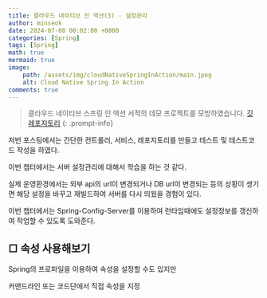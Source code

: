 ```yaml
---
title: 클라우드 네이티브 인 액션(3) - 설정관리
author: minseok
date: 2024-07-08 00:02:00 +0800
categories: [Spring]
tags: [Spring]
math: true
mermaid: true
image: 
    path: /assets/img/cloudNativeSpringInAction/main.jpeg
    alt: Cloud Native Spring In Action
comments: true
---
```


> 클라우드 네이티브 스프링 인 액션 서적의 데모 프로젝트를 모방하였습니다.
[깃 레포지토리](https://github.com/kkminseok/spring-cloud-native-example)
{: .prompt-info}


저번 포스팅에서는 간단한 컨트롤러, 서비스, 레포지토리를 만들고 테스트 및 테스트코드 작성을 하였다.

이번 챕터에서는 서버 설정관리에 대해서 학습을 하는 것 같다.

실제 운영환경에서는 외부 api의 url이 변경되거나 DB url이 변경되는 등의 상황이 생기면 해당 설정을 바꾸고 재빌드하여 서버를 다시 띄웠을 경험이 있다.

이번 챕터에서는 Spring-Config-Server를 이용하여 런타임때에도 설정정보를 갱신하여 작업할 수 있도록 도와준다.

## □ 속성 사용해보기

Spring의 프로파일을 이용하여 속성을 설정할 수도 있지만 

커맨드라인 또는 코드단에서 직접 속성을 지정



